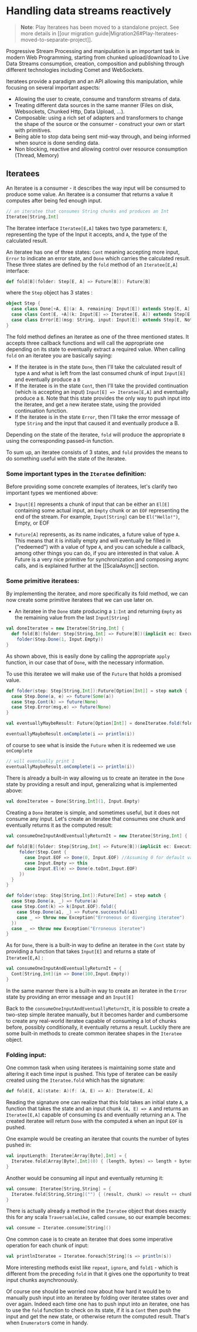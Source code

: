 <!--- Copyright (C) Lightbend Inc. <https://www.lightbend.com> -->
# Handling data streams reactively

> **Note**: Play Iteratees has been moved to a standalone project. See more details in [[our migration guide|Migration26#Play-Iteratees-moved-to-separate-project]].

Progressive Stream Processing and manipulation is an important task in modern Web Programming, starting from chunked upload/download to Live Data Streams consumption, creation, composition and publishing through different technologies including Comet and WebSockets.

Iteratees provide a paradigm and an API allowing this manipulation, while focusing on several important aspects:

* Allowing the user to create, consume and transform streams of data.
* Treating different data sources in the same manner (Files on disk, Websockets, Chunked Http, Data Upload, ...).
* Composable: using a rich set of adapters and transformers to change the shape of the source or the consumer - construct your own or start with primitives.
* Being able to stop data being sent mid-way through, and being informed when source is done sending data.
* Non blocking, reactive and allowing control over resource consumption (Thread, Memory)

## Iteratees

An Iteratee is a consumer - it describes the way input will be consumed to produce some value. An Iteratee is a consumer that returns a value it computes after being fed enough input.

```scala
// an iteratee that consumes String chunks and produces an Int
Iteratee[String,Int]
```

The Iteratee interface `Iteratee[E,A]` takes two type parameters: `E`, representing the type of the Input it accepts, and `A`, the type of the calculated result.

An iteratee has one of three states: `Cont` meaning accepting more input, `Error` to indicate an error state, and `Done` which carries the calculated result. These three states are defined by the `fold` method of an `Iteratee[E,A]` interface:

```scala
def fold[B](folder: Step[E, A] => Future[B]): Future[B]
```

where the `Step` object has 3 states :

```scala
object Step {
  case class Done[+A, E](a: A, remaining: Input[E]) extends Step[E, A]
  case class Cont[E, +A](k: Input[E] => Iteratee[E, A]) extends Step[E, A]
  case class Error[E](msg: String, input: Input[E]) extends Step[E, Nothing]
}
```

The fold method defines an iteratee as one of the three mentioned states. It accepts three callback functions and will call the appropriate one depending on its state to eventually extract a required value. When calling `fold` on an iteratee you are basically saying:

- If the iteratee is in the state `Done`, then I'll take the calculated result of type `A` and what is left from the last consumed chunk of input `Input[E]` and eventually produce a `B`
- If the iteratee is in the state `Cont`, then I'll take the provided continuation (which is accepting an input) `Input[E] => Iteratee[E,A]` and eventually produce a `B`. Note that this state provides the only way to push input into the iteratee, and get a new iteratee state, using the provided continuation function. 
- If the iteratee is in the state `Error`, then I'll take the error message of type `String` and the input that caused it and eventually produce a B.

Depending on the state of the iteratee, `fold` will produce the appropriate `B` using the corresponding passed-in function.

To sum up, an iteratee consists of 3 states, and `fold` provides the means to do something useful with the state of the iteratee.

### Some important types in the `Iteratee` definition:

Before providing some concrete examples of iteratees, let's clarify two important types we mentioned above:

- `Input[E]` represents a chunk of input that can be either an `El[E]` containing some actual input, an `Empty` chunk or an `EOF` representing the end of the stream.
For example, `Input[String]` can be `El("Hello!")`, Empty, or EOF

- `Future[A]` represents, as its name indicates, a future value of type `A`. This means that it is initially empty and will eventually be filled in ("redeemed") with a value of type `A`, and you can schedule a callback, among other things you can do, if you are interested in that value. A Future is a very nice primitive for synchronization and composing async calls, and is explained further at the [[ScalaAsync]] section.

### Some primitive iteratees:

By implementing the iteratee, and more specifically its fold method, we can now create some primitive iteratees that we can use later on.

- An iteratee in the `Done` state producing a `1:Int` and returning `Empty` as the remaining value from the last `Input[String]`

```scala
val doneIteratee = new Iteratee[String,Int] {
  def fold[B](folder: Step[String,Int] => Future[B])(implicit ec: ExecutionContext) : Future[B] = 
    folder(Step.Done(1, Input.Empty))
}
```

As shown above, this is easily done by calling the appropriate `apply` function, in our case that of `Done`, with the necessary information.

To use this iteratee we will make use of the `Future` that holds a promised value.

```scala
def folder(step: Step[String,Int]):Future[Option[Int]] = step match {
  case Step.Done(a, e) => future(Some(a))
  case Step.Cont(k) => future(None)
  case Step.Error(msg,e) => future(None)
} 

val eventuallyMaybeResult: Future[Option[Int]] = doneIteratee.fold(folder)

eventuallyMaybeResult.onComplete(i => println(i))
```

of course to see what is inside the `Future` when it is redeemed we use `onComplete`

```scala
// will eventually print 1
eventuallyMaybeResult.onComplete(i => println(i))
```

There is already a built-in way allowing us to create an iteratee in the `Done` state by providing a result and input, generalizing what is implemented above:

```scala
val doneIteratee = Done[String,Int](1, Input.Empty)
```

Creating a `Done` iteratee is simple, and sometimes useful, but it does not consume any input. Let's create an iteratee that consumes one chunk and eventually returns it as the computed result:

```scala
val consumeOneInputAndEventuallyReturnIt = new Iteratee[String,Int] {
    
def fold[B](folder: Step[String,Int] => Future[B])(implicit ec: ExecutionContext): Future[B] = {
     folder(Step.Cont {
       case Input.EOF => Done(0, Input.EOF) //Assuming 0 for default value
       case Input.Empty => this
       case Input.El(e) => Done(e.toInt,Input.EOF) 
     })
  }
}

def folder(step: Step[String,Int]):Future[Int] = step match {
  case Step.Done(a, _) => future(a)
  case Step.Cont(k) => k(Input.EOF).fold({
    case Step.Done(a1, _) => Future.successful(a1)
    case _ => throw new Exception("Erroneous or diverging iteratee")
  })
  case _ => throw new Exception("Erroneous iteratee")
} 

```

As for `Done`, there is a built-in way to define an iteratee in the `Cont` state by providing a function that takes `Input[E]` and returns a state of `Iteratee[E,A]` :

```scala
val consumeOneInputAndEventuallyReturnIt = {
  Cont[String,Int](in => Done(100,Input.Empty))
}
```

In the same manner there is a built-in way to create an iteratee in the `Error` state by providing an error message and an `Input[E]`

Back to the `consumeOneInputAndEventuallyReturnIt`, it is possible to create a two-step simple iteratee manually, but it becomes harder and cumbersome to create any real-world iteratee capable of consuming a lot of chunks before, possibly conditionally, it eventually returns a result. Luckily there are some built-in methods to create common iteratee shapes in the `Iteratee` object.

### Folding input:

One common task when using iteratees is maintaining some state and altering it each time input is pushed. This type of iteratee can be easily created using the `Iteratee.fold` which has the signature:

```scala
def fold[E, A](state: A)(f: (A, E) => A): Iteratee[E, A]
```

Reading the signature one can realize that this fold takes an initial state `A`, a function that takes the state and an input chunk `(A, E) => A` and returns an `Iteratee[E,A]` capable of consuming `E`s and eventually returning an `A`. The created iteratee will return `Done` with the computed `A` when an input `EOF` is pushed.

One example would be creating an iteratee that counts the number of bytes pushed in:

```scala
val inputLength: Iteratee[Array[Byte],Int] = {
  Iteratee.fold[Array[Byte],Int](0) { (length, bytes) => length + bytes.size }
}
```
Another would be consuming all input and eventually returning it:

```scala
val consume: Iteratee[String,String] = {
  Iteratee.fold[String,String]("") { (result, chunk) => result ++ chunk }
}
```

There is actually already a method in the `Iteratee` object that does exactly this for any scala `TraversableLike`, called `consume`, so our example becomes:

```scala
val consume = Iteratee.consume[String]()
```

One common case is to create an iteratee that does some imperative operation for each chunk of input:

```scala
val printlnIteratee = Iteratee.foreach[String](s => println(s))
```

More interesting methods exist like `repeat`, `ignore`, and `fold1` - which is different from the preceding `fold` in that it gives one the opportunity to treat input chunks asynchronously.

Of course one should be worried now about how hard it would be to manually push input into an iteratee by folding over iteratee states over and over again. Indeed each time one has to push input into an iteratee, one has to use the `fold` function to check on its state, if it is a `Cont` then push the input and get the new state, or otherwise return the computed result. That's when `Enumerator`s come in handy.

